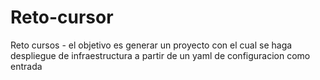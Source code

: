 # Reto-cursor
Reto cursos - el objetivo es generar un proyecto con el cual se haga despliegue de infraestructura a partir de un yaml de configuracion como entrada
